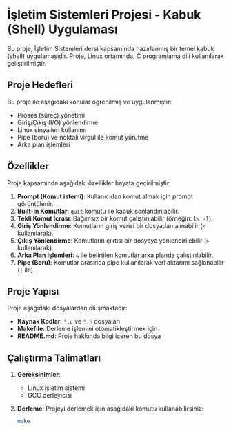 # İşletim Sistemleri Projesi - Kabuk (Shell) Uygulaması

Bu proje, İşletim Sistemleri dersi kapsamında hazırlanmış bir temel kabuk (shell) uygulamasıdır. Proje, Linux ortamında, C programlama dili kullanılarak geliştirilmiştir.

## Proje Hedefleri
Bu proje ile aşağıdaki konular öğrenilmiş ve uygulanmıştır:
- Proses (süreç) yönetimi
- Giriş/Çıkış (I/O) yönlendirme
- Linux sinyalleri kullanımı
- Pipe (boru) ve noktalı virgül ile komut yürütme
- Arka plan işlemleri

## Özellikler
Proje kapsamında aşağıdaki özellikler hayata geçirilmiştir:
1. **Prompt (Komut istemi)**: Kullanıcıdan komut almak için prompt görüntülenir.
2. **Built-in Komutlar**: `quit` komutu ile kabuk sonlandırılabilir.
3. **Tekli Komut İcrası**: Bağımsız bir komut çalıştırılabilir (örneğin: `ls -l`).
4. **Giriş Yönlendirme**: Komutların giriş verisi bir dosyadan alınabilir (`<` kullanılarak).
5. **Çıkış Yönlendirme**: Komutların çıktısı bir dosyaya yönlendirilebilir (`>` kullanılarak).
6. **Arka Plan İşlemleri**: `&` ile belirtilen komutlar arka planda çalıştırılabilir.
7. **Pipe (Boru)**: Komutlar arasında pipe kullanılarak veri aktarımı sağlanabilir (`|` ile).

## Proje Yapısı
Proje aşağıdaki dosyalardan oluşmaktadır:
- **Kaynak Kodlar**: `*.c` ve `*.h` dosyaları
- **Makefile**: Derleme işlemini otomatikleştirmek için
- **README.md**: Proje hakkında bilgi içeren bu dosya

## Çalıştırma Talimatları
1. **Gereksinimler**:
   - Linux işletim sistemi
   - GCC derleyicisi

2. **Derleme**:
   Projeyi derlemek için aşağıdaki komutu kullanabilirsiniz:
   ```bash
   make
